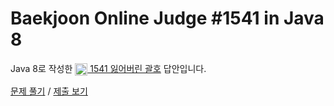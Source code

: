# Baekjoon Online Judge #1541 in Java 8
Java 8로 작성한 [<img src="https://static.solved.ac/tier_small/9.svg" height="20" align="center">
1541 잃어버린 괄호](https://www.acmicpc.net/problem/1541) 답안입니다.

[문제 풀기](https://www.acmicpc.net/problem/1541) /
[제출 보기](https://www.acmicpc.net/source/87668895)
